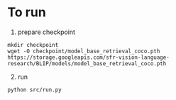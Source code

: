 
# To run 
1. prepare checkpoint
```
mkdir checkpoint
wget -O checkpoint/model_base_retrieval_coco.pth https://storage.googleapis.com/sfr-vision-language-research/BLIP/models/model_base_retrieval_coco.pth
```
2. run
```
python src/run.py
```



